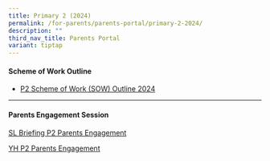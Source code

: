 ```yaml
---
title: Primary 2 (2024)
permalink: /for-parents/parents-portal/primary-2-2024/
description: ""
third_nav_title: Parents Portal
variant: tiptap
---
```

<h4><strong>Scheme of Work Outline</strong></h4>
<ul data-tight="true" class="tight">
<li>
<p><a href="/resources/scheme-of-work-outline-2024/primary-2/" rel="noopener noreferrer nofollow" target="_blank">P2 Scheme of Work (SOW) Outline 2024</a>
</p>
</li>
</ul>
<hr>
<h4><strong>Parents Engagement Session</strong></h4>
<p><a href="/files/Parents engagment session P1P2/SL_Briefing_Pri_2_Parents_Engagement_Talk_2024.pdf" rel="noopener noreferrer nofollow" target="_blank">SL Briefing P2 Parents Engagement</a>
</p>
<p><a href="/files/Parents engagment session P1P2/YH_ST_Primary_2_Parents_Engagement_2024.pdf" rel="noopener noreferrer nofollow" target="_blank">YH P2 Parents Engagement</a>
</p>